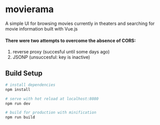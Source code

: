 # movierama #

A simple UI for browsing movies currently in theaters and searching for movie information built with Vue.js

#### There were two attempts to overcome the absence of CORS: ####
1. reverse proxy (succesful until some days ago)
2. JSONP (unsuccesful: key is inactive)

## Build Setup

``` bash
# install dependencies
npm install

# serve with hot reload at localhost:8080
npm run dev

# build for production with minification
npm run build
```
